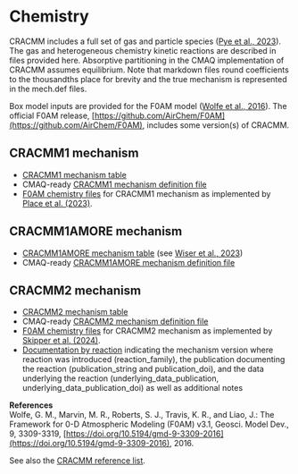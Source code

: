 # Chemistry

CRACMM includes a full set of gas and particle species ([Pye et al., 2023](https://doi.org/10.5194/acp-23-5043-2023)). The gas and heterogeneous chemistry kinetic reactions are described in files provided here. Absorptive partitioning in the CMAQ implementation of CRACMM assumes equilibrium. Note that markdown files round coefficients to the thousandths place for brevity and the true mechanism is represented in the mech.def files.

Box model inputs are provided for the F0AM model ([Wolfe et al., 2016](https://doi.org/10.5194/gmd-9-3309-2016)). The official F0AM release, [https://github.com/AirChem/F0AM](https://github.com/AirChem/F0AM), includes some version(s) of CRACMM.

## CRACMM1 mechanism
  * [CRACMM1 mechanism table](cracmm1/mech_cracmm1_aq.md)
  * CMAQ-ready [CRACMM1 mechanism definition file](cracmm1/mech_cracmm1_aq.def)
  * [F0AM chemistry files](https://github.com/USEPA/CRACMM/tree/main/chemistry/cracmm1/F0AM) for CRACMM1 mechanism as implemented by [Place et al. (2023)](https://doi.org/10.5194/acp-23-9173-2023).

## CRACMM1AMORE mechanism
  * [CRACMM1AMORE mechanism table](cracmm1amore/mech_cracmm1amore_aq.md) (see [Wiser et al., 2023](https://doi.org/10.5194/gmd-16-1801-2023))
  * CMAQ-ready [CRACMM1AMORE mechanism definition file](cracmm1amore/mech_cracmm1amore_aq.def)
 
## CRACMM2 mechanism
   * [CRACMM2 mechanism table](cracmm2/mech_cracmm2.md)
   * CMAQ-ready [CRACMM2 mechanism definition file](cracmm2/mech_cracmm2.def)
   * [F0AM chemistry files](https://github.com/USEPA/CRACMM/tree/main/chemistry/cracmm2/F0AM) for CRACMM2 mechanism as implemented by [Skipper et al. (2024)](https://doi.org/10.5194/acp-24-12903-2024).
   * [Documentation by reaction](cracmm2/cracmm2_rxn_metadata.csv) indicating the mechanism version where reaction was introduced (reaction_family), the publication documenting the reaction (publication_string and publication_doi), and the data underlying the reaction (underlying_data_publication, underlying_data_publication_doi) as well as additional notes  

**References**  
Wolfe, G. M., Marvin, M. R., Roberts, S. J., Travis, K. R., and Liao, J.: The Framework for 0-D Atmospheric Modeling (F0AM) v3.1, Geosci. Model Dev., 9, 3309-3319, [https://doi.org/10.5194/gmd-9-3309-2016](https://doi.org/10.5194/gmd-9-3309-2016), 2016.

See also the [CRACMM reference list](../additional_info.md#references).
